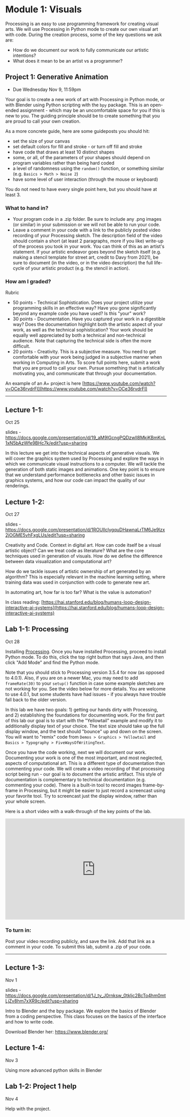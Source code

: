 # Module 1: Visuals

Processing is an easy to use programming framework for creating visual arts.
We will use Processing in Python mode to create our own visual art with code.
During the creation process, some of the key questions we ask are:

- How do we document our work to fully communicate our artistic intentions?
- What does it mean to be an artist vs a programmer?


<a name="project1"></a>

## Project 1: Generative Animation

- Due Wednesday Nov 9, 11:59pm

Your goal is to create a new work of art with Processing in Python mode, or with Blender using Python scripting with the ```bpy``` package.
This is an open-ended assignment - which may be an uncomfortable space for you if this is new to you.
The guiding principle should be to create something that you are proud to call your own creation.

As a more concrete guide, here are some guideposts you should hit:

- set the size of your canvas
- set default colors for fill and stroke - or turn off fill and stroke
- have code that draws at least 10 distinct shapes
- some, or all, of the parameters of your shapes should depend on program variables rather than being hard coded
- a level of randomness using the ```random()``` function, or something similar (e.g. ```Basics > Math > Noise 2```)
- have some level of user interaction (through the mouse or keyboard)

You do not need to have every single point here, but you should have at least 3. 

### What to hand in?

- Your program code in a .zip folder. Be sure to include any .png images (or similar) in your submission or we will not be able to run your code. 
- Leave a comment in your code with a link to the publicly posted video recording of your Processing sketch. The description field of the video should contain a short (at least 2 paragraphs, more if you like) write-up of the process you took in your work. You can think of this as an artist's statement. If your artistic endeavor goes beyond the sketch itself (e.g. making a stencil template for street art, credit to Davy from 2021), be sure to document (in the video, or in the video description) the full life-cycle of your artistic product (e.g. the stencil in action).

### How am I graded?

Rubric

- 50 points - Technical Sophistication. Does your project utilize your programming skills in an effective way? Have you gone significantly beyond any example code you have used? Is this "your" work?
- 30 points - Documentation. Have you captured your work in a digestible way? Does the documentation highlight both the artistic aspect of your work, as well as the technical sophistication? Your work should be equally well appreciated by both a technical and non-technical audience. Note that capturing the technical side is often the more difficult.
- 20 points - Creativity. This is a subjective measure. You need to get comfortable with your work being judged in a subjective manner when working in Computing in Arts. To score full points here, submit a work that you are proud to call your own. Pursue something that is artistically motivating you, and communicate that through your documentation.


An example of an A+ project is here [https://www.youtube.com/watch?v=OCe36rvdrFI](https://www.youtube.com/watch?v=OCe36rvdrFI)

<hr>

## Lecture 1-1: 

Oct 25

slides - https://docs.google.com/presentation/d/19_aM9lGcngPQDzwll8MkjKBmKnL1xN5bAzWfe9BHc7k/edit?usp=sharing

In this lecture we get into the technical aspects of generative visuals.
We will cover the graphics system used by Processing and explore the ways in which we communicate visual instructions to a computer.
We will tackle the generation of both static images and animations.
One key point is to ensure that we understand performance bottlenecks and other basic issues in graphics systems, and how our code can impact the quality of our renderings.


## Lecture 1-2:

Oct 27

slides - https://docs.google.com/presentation/d/1ROUIlclygquDHawnaLrTM6Je9lzx2jOGME5vhFxgLUs/edit?usp=sharing

Creativity and Code. Context in digital art. 
How can code itself be a visual artistic object? Can we treat code as literature?
What are the core techniques used in generation of visuals.
How do we define the difference between data visualization and computational art?

How do we tackle issues of artistic ownership of art generated by an algorithm?
This is especially relevant in the machine learning setting, where training data was used in conjunction with code to generate new art.

In automating art, how far is too far?
What is the value is automation?

In class reading: [https://hai.stanford.edu/blog/humans-loop-design-interactive-ai-systems](https://hai.stanford.edu/blog/humans-loop-design-interactive-ai-systems)

<a name="lab1"></a>

## Lab 1-1: Processing

Oct 28

Installing [Processing](https://processing.org/download/). Once you have installed Processing, proceed to install Python mode. To do this, click the top right button that says Java, and then click "Add Mode" and find the Python mode.

Note that you should stick to Processing version 3.5.4 for now (as opposed to 4.0.1). Also, if you are on a newer Mac, you may need to add ```frameRate(30)``` to your ```setup()``` function in case some example sketches are not working for you. See the video below for more details. You are welcome to use 4.0.1, but some students have had issues - if you always have trouble fall back to the older version.

In this lab we have two goals: 1) getting our hands dirty with Processing, and 2) establishing the foundations for documenting work.
For the first part of this lab our goal is to  start with the "Yellowtail" example and modify it to additionally display text of your choice.
The text size should take up the full display window, and the text should "bounce" up and down on the screen.
You will want to "remix" code from ```Demos > Graphics > Yellowtail``` and ```Basics > Typography > FiveWaysOfWritingText```.

Once you have the code working, next we will document our work.
Documenting your work is one of the most important, and most neglected, aspects of computational art.
This is a different type of documentation than commenting your code.
We will create a video recording of that processing script being run - our goal is to document the artistic artifact.
This style of documentation is complementary to technical documentation (e.g. commenting your code).
There is a built-in tool to record images frame-by-frame in Processing, but it might be easier to just record a screencast using your favorite tool.
Try to screencast just the display window, rather than your whole screen.

Here is a short video with a walk-through of the key points of the lab.

<iframe width="560" height="315" src="https://www.youtube-nocookie.com/embed/2poj7Djjt8M" title="YouTube video player" frameborder="0" allow="accelerometer; autoplay; clipboard-write; encrypted-media; gyroscope; picture-in-picture" allowfullscreen></iframe>

### To turn in:

Post your video recording publicly, and save the link. Add that link as a comment in your code. To submit this lab, submit a .zip of your code.

<hr>

## Lecture 1-3: 

Nov 1

slides - https://docs.google.com/presentation/d/1J_ty_J0rnksw_0tkljc2BcTo4hm0mtLjZv8hm7xXR9c/edit?usp=sharing

Intro to Blender and the bpy package. We explore the basics of Blender from a coding perspective. This class focuses on the basics of the interface and how to write code. 

Download Blender her: https://www.blender.org/

## Lecture 1-4:

Nov 3

Using more advanced python skills in Blender

## Lab 1-2: Project 1 help

Nov 4

Help with the project.
